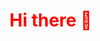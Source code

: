 <style>
    h1 {
    color: red;
    animation: mymove 2s infinite;
    }

    @keyframes mymove {
        from {
            color: red;
        }
        to {
            color: yellow;
        }
    }
</style>
<h1>Hi there 👋</h1>